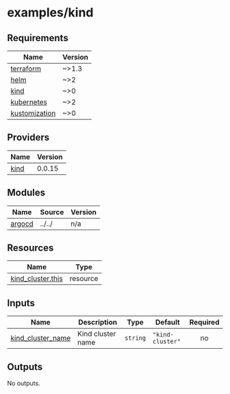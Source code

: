 # examples/kind

<!-- BEGIN_TF_DOCS -->
## Requirements

| Name | Version |
|------|---------|
| <a name="requirement_terraform"></a> [terraform](#requirement\_terraform) | ~>1.3 |
| <a name="requirement_helm"></a> [helm](#requirement\_helm) | ~>2 |
| <a name="requirement_kind"></a> [kind](#requirement\_kind) | ~>0 |
| <a name="requirement_kubernetes"></a> [kubernetes](#requirement\_kubernetes) | ~>2 |
| <a name="requirement_kustomization"></a> [kustomization](#requirement\_kustomization) | ~>0 |

## Providers

| Name | Version |
|------|---------|
| <a name="provider_kind"></a> [kind](#provider\_kind) | 0.0.15 |

## Modules

| Name | Source | Version |
|------|--------|---------|
| <a name="module_argocd"></a> [argocd](#module\_argocd) | ../../ | n/a |

## Resources

| Name | Type |
|------|------|
| [kind_cluster.this](https://registry.terraform.io/providers/tehcyx/kind/latest/docs/resources/cluster) | resource |

## Inputs

| Name | Description | Type | Default | Required |
|------|-------------|------|---------|:--------:|
| <a name="input_kind_cluster_name"></a> [kind\_cluster\_name](#input\_kind\_cluster\_name) | Kind cluster name | `string` | `"kind-cluster"` | no |

## Outputs

No outputs.
<!-- END_TF_DOCS -->